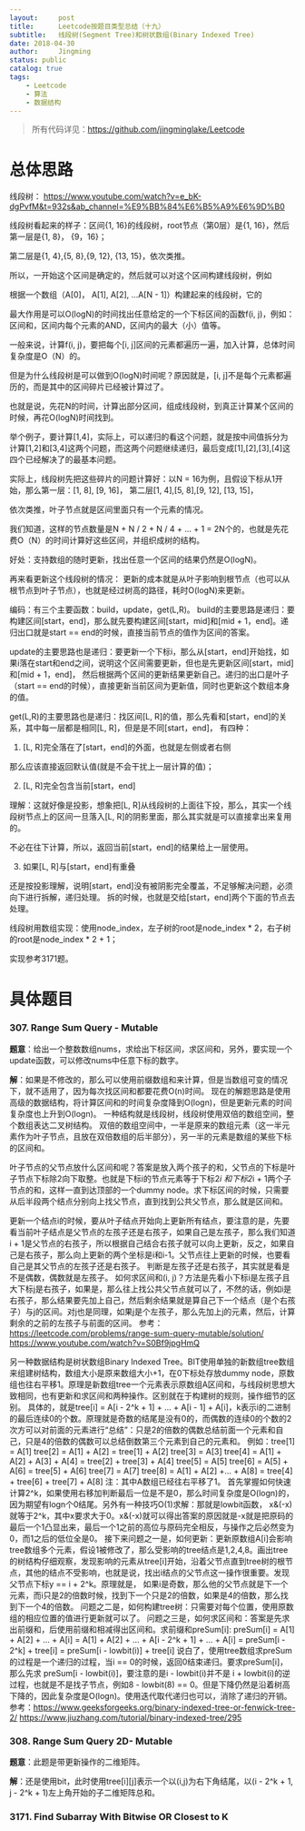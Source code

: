 ```yaml
---
layout:     post
title:      Leetcode按题目类型总结（十九）
subtitle:   线段树(Segment Tree)和树状数组(Binary Indexed Tree)
date: 2018-04-30
author:     Jingming
status: public
catalog: true
tags:
    - Leetcode
    - 算法
    - 数据结构
---
```

> 所有代码详见：https://github.com/jingminglake/Leetcode

# 总体思路
线段树：
https://www.youtube.com/watch?v=e_bK-dgPvfM&t=932s&ab_channel=%E9%BB%84%E6%B5%A9%E6%9D%B0

线段树看起来的样子：区间{1, 16}的线段树，root节点（第0层）是{1, 16}，然后第一层是{1, 8}， {9，16}；

第二层是{1, 4},{5, 8},{9, 12}, {13, 15}，依次类推。

所以，一开始这个区间是确定的，然后就可以对这个区间构建线段树，例如

根据一个数组（A[0]， A[1], A[2], ...A[N - 1]）构建起来的线段树，它的

最大作用是可以O(logN)的时间找出任意给定的一个下标区间的函数f(i, j)，例如：区间和，区间内每个元素的AND，区间内的最大（小）值等。

一般来说，计算f(i, j)，要把每个[i, j]区间的元素都遍历一遍，加入计算，总体时间复杂度是O（N）的。

但是为什么线段树是可以做到O(logN)时间呢？原因就是，[i, j]不是每个元素都遍历的，而是其中的区间碎片已经被计算过了。

也就是说，先花N的时间，计算出部分区间，组成线段树，到真正计算某个区间的时候，再花O(logN)时间找到。

举个例子，要计算[1,4]，实际上，可以递归的看这个问题，就是按中间值拆分为计算[1,2]和[3,4]这两个问题，而这两个问题继续递归，最后变成[1],[2],[3],[4]这四个已经解决了的最基本问题。

实际上，线段树先把这些碎片的问题计算好：以N = 16为例，且假设下标从1开始，那么第一层：[1, 8], [9, 16]， 第二层[1, 4],[5, 8],[9, 12], [13, 15]，

依次类推，叶子节点就是区间里面只有一个元素的情况。

我们知道，这样的节点数量是N + N / 2 + N / 4 + ... + 1 = 2N个的，也就是先花费O（N）的时间计算好这些区间，并组织成树的结构。

好处：支持数组的随时更新，找出任意一个区间的结果仍然是O(logN)。

再来看更新这个线段树的情况： 更新的成本就是从叶子影响到根节点（也可以从根节点到叶子节点），也就是经过树高的路径，耗时O(logN)来更新。

编码：有三个主要函数：build，update，get(L,R)。
build的主要思路是递归：要构建区间[start，end]，那么就先要构建区间[start，mid]和[mid + 1，end]。递归出口就是start == end的时候，直接当前节点的值作为区间的答案。

update的主要思路也是递归：要更新一个下标i，那么从[start，end]开始找，如果i落在start和end之间，说明这个区间需要更新，但也是先更新区间[start，mid]和[mid + 1，end]，
然后根据两个区间的更新结果更新自己。递归的出口是叶子（start == end的时候），直接更新当前区间为更新值，同时也更新这个数组本身的值。

get(L,R)的主要思路也是递归：找区间[L, R]的值，那么先看和[start，end]的关系，其中每一层都是相同[L, R]，但是是不同[start，end]，
有四种：
1. [L, R]完全落在了[start，end]的外面，也就是左侧或者右侧

那么应该直接返回默认值(就是不会干扰上一层计算的值)；

2. [L, R]完全包含当前[start，end]

理解：这就好像是投影，想象把[L, R]从线段树的上面往下投，那么，其实一个线段树节点上的区间一旦落入[L, R]的阴影里面，那么其实就是可以直接拿出来复用的。

不必在往下计算，所以，返回当前[start，end]的结果给上一层使用。

3. 如果[L, R]与[start，end]有重叠

还是按投影理解，说明[start，end]没有被阴影完全覆盖，不足够解决问题，必须向下进行拆解，递归处理。
拆的时候，也就是交给[start，end]两个下面的节点去处理。

线段树用数组实现：使用node_index，左子树的root是node_index * 2，右子树的root是node_index * 2 + 1；

实现参考3171题。

# 具体题目

### 307. Range Sum Query - Mutable
**题意**：给出一个整数数组nums，求给出下标区间，求区间和，另外，要实现一个update函数，可以修改nums中任意下标的数字。

**解**：如果是不修改的，那么可以使用前缀数组和来计算，但是当数组可变的情况下，就不适用了，因为每次找区间和都要花费O(n)时间。
现在的解题思路是使用高级的数据结构，将计算区间和的时间复杂度降到O(logn)，但是更新元素的时间复杂度也上升到O(logn)。
一种结构就是线段树，线段树使用双倍的数组空间，整个数组表达二叉树结构。
双倍的数组空间中，一半是原来的数组元素（这一半元素作为叶子节点，且放在双倍数组的后半部分），另一半的元素是数组的某些下标的区间和。

叶子节点的父节点放什么区间和呢？答案是放入两个孩子的和，父节点的下标是叶子节点下标除2向下取整。也就是下标i的节点元素等于下标2*i 和下标2*i + 1两个子节点的和，这样一直到达顶部的一个dummy node。求下标区间的时候，只需要从后半段两个结点分别向上找父节点，直到找到公共父节点，那么就是区间和。

更新一个结点i的时候，要从叶子结点开始向上更新所有结点，要注意的是，先要看当前叶子结点是父节点的左孩子还是右孩子，如果自己是左孩子，那么我们知道i + 1是父节点的右孩子，所以根据自己结合右孩子就可以向上更新，反之，如果自己是右孩子，那么向上更新的两个坐标是i和i-1。父节点往上更新的时候，也要看自己是其父节点的左孩子还是右孩子。
判断是左孩子还是右孩子，其实就是看是不是偶数，偶数就是左孩子。
如何求区间和(i, j)？方法是先看小下标i是左孩子且大下标j是右孩子，如果是，那么往上找公共父节点就可以了，不然的话，例如i是右孩子，那么结果要先加上自己，然后剩余结果就是算自己下一个结点（是个右孩子）与j的区间。对j也是同理，如果j是个左孩子，那么先加上j的元素，然后，计算剩余的之前的左孩子与前面的区间。
参考：https://leetcode.com/problems/range-sum-query-mutable/solution/
https://www.youtube.com/watch?v=S0Bf9jpgHmQ

另一种数据结构是树状数组Binary Indexed Tree。BIT使用单独的新数组tree数组来组建树结构，数组大小是原来数组大小+1，在0下标处存放dummy node，原数组也往右平移1。原理是新数组tree一个元素表示原数组A区间和，与线段树思想大致相同，也有更新和求区间和两种操作。区别就在于构建树的规则，操作细节的区别。
具体的，就是tree\[i] = A\[i - 2^k + 1] + ... + A\[i - 1] + A\[i]，k表示i的二进制的最后连续0的个数。原理就是奇数的结尾是没有0的，而偶数的连续0的个数的2次方可以对前面的元素进行“总结”：只是2的倍数的偶数总结前面一个元素和自己，只是4的倍数的偶数可以总结倒数第三个元素到自己的元素和。
例如：tree\[1] = A\[1]
tree\[2] = A\[1] + A\[2] = tree\[1] + A\[2]
tree\[3] = A\[3] 
tree\[4] = A\[1] + A\[2] + A\[3] + A\[4] = tree\[2] + tree\[3] + A\[4]
tree\[5] = A\[5]
tree\[6] = A\[5] + A\[6] = tree\[5] + A\[6]
tree\[7] = A\[7]
tree\[8] = A\[1] + A\[2] +... + A\[8] = tree\[4] + tree\[6] + tree\[7] + A\[8]
注：其中A数组已经往右平移了1。
首先掌握如何快速计算2^k，如果使用右移加判断最后一位是不是0，那么时间复杂度是O(logn)的，因为期望有logn个0结尾。另外有一种技巧O(1)求解：那就是lowbit函数， x&(-x)就等于2^k，其中x要求大于0。x&(-x)就可以得出答案的原因就是-x就是把原码的最后一个1凸显出来，最后一个1之前的高位与原码完全相反，与操作之后必然变为0，而1之后的低位全是0。
接下来问题之一是，如何更新：更新原数组A\[i]会影响tree数组多个元素，假设1被修改了，那么受影响的tree结点是1,2,4,8。画出tree的树结构仔细观察，发现影响的元素从tree\[i]开始，沿着父节点直到tree树的根节点，其他的结点不受影响，也就是说，找出i结点的父节点这一操作很重要。发现父节点下标y == i + 2^k。原理就是， 如果i是奇数，那么他的父节点就是下一个元素，而i只是2的倍数时候，找到下一个只是2的倍数，如果是4的倍数，那么找到下一个4的倍数。
问题之二是，如何构建tree树：只需要对每个位置，使用原数组的相应位置的值进行更新就可以了。
问题之三是，如何求区间和：答案是先求出前缀和，后使用前缀和相减得出区间和。求前缀和preSum\[i]:
preSum\[i] = A\[1] + A\[2] + ... + A\[i]
                 =  A\[1] + A\[2] + ... + A\[i - 2^k + 1] + ... + A\[i]
                 =  preSum\[i - 2^k] + tree\[i]
                 = preSum\[i - lowbit(i)] + tree\[i]
说白了，使用tree数组求preSum的过程是一个递归的过程，当i == 0的时候，返回0结束递归。要求preSum\[i]，那么先求 preSum\[i - lowbit(i)]，要注意的是i - lowbit(i)并不是 i + lowbit(i)的逆过程，也就是不是找子节点，例如8 - lowbit(8) == 0。但是下降仍然是沿着树高下降的，因此复杂度是O(logn)。使用迭代取代递归也可以，消除了递归的开销。
参考：https://www.geeksforgeeks.org/binary-indexed-tree-or-fenwick-tree-2/
https://www.jiuzhang.com/tutorial/binary-indexed-tree/295
### 308. Range Sum Query  2D- Mutable
**题意**：此题是带更新操作的二维矩阵。

**解**：还是使用bit，此时使用tree\[i]\[j]表示一个以(i,j)为右下角结尾，以(i - 2^k + 1, j - 2^k + 1)左上角开始的子二维矩阵总和。

### 3171. Find Subarray With Bitwise OR Closest to K
